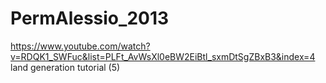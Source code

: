 # PermAlessio_2013
https://www.youtube.com/watch?v=RDQK1_SWFuc&list=PLFt_AvWsXl0eBW2EiBtl_sxmDtSgZBxB3&index=4 land generation tutorial (5)
